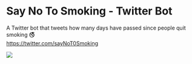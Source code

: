 # Say No To Smoking - Twitter Bot
A Twitter bot that tweets how many days have passed since people quit smoking 🚭
<br>
https://twitter.com/sayNoT0Smoking

<p align="left">
<img src="https://i.postimg.cc/8CvP1w8v/Screen-Shot-2022-10-16-at-14-58-45.png"/>
</p>
